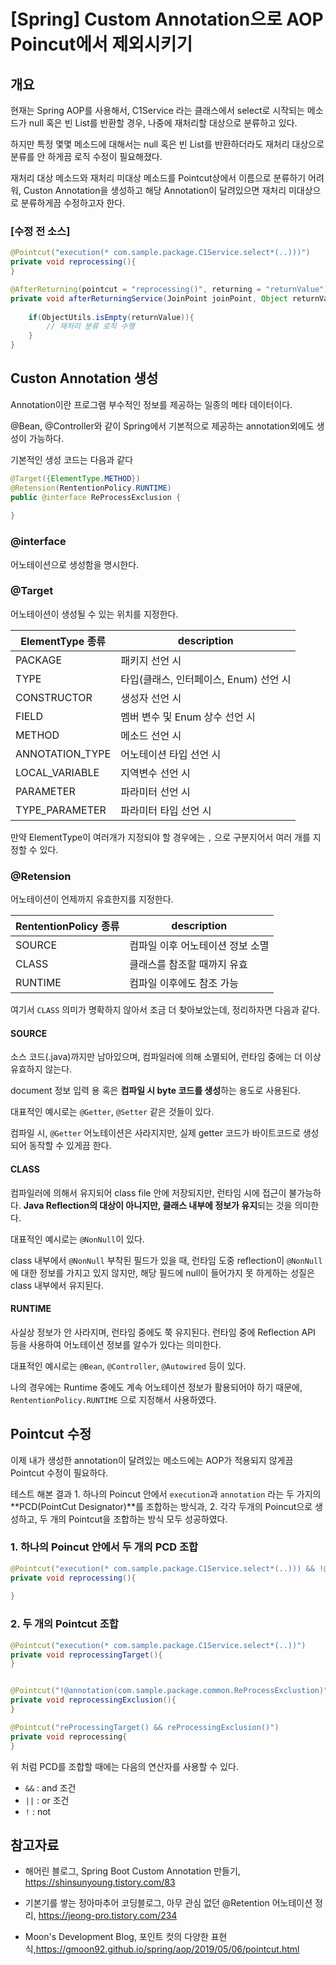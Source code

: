 # [Spring] Custom Annotation으로 AOP Poincut에서 제외시키기



## 개요

현재는 Spring AOP를 사용해서, C1Service 라는 클래스에서 select로 시작되는 메소드가 null 혹은 빈 List를 반환할 경우, 나중에 재처리할 대상으로 분류하고 있다.

하지만 특정 몇몇 메소드에 대해서는 null 혹은 빈 List를 반환하더라도 재처리 대상으로 분류를 안 하게끔 로직 수정이 필요해졌다.



재처리 대상 메소드와 재처리 미대상 메소드를 Pointcut상에서 이름으로 분류하기 어려워, Custon Annotation을 생성하고 해당 Annotation이 달려있으면 재처리 미대상으로 분류하게끔 수정하고자 한다.



### [수정 전 소스]

```java
@Pointcut("execution(* com.sample.package.C1Service.select*(..)))")
private void reprocessing(){
}

@AfterReturning(pointcut = "reprocessing()", returning = "returnValue")
private void afterReturningService(JoinPoint joinPoint, Object returnValue) throws Exception {
    
    if(ObjectUtils.isEmpty(returnValue)){
        // 재처리 분류 로직 수행
    }
}
```





## Custon Annotation 생성



Annotation이란 프로그램 부수적인 정보를 제공하는 일종의 메타 데이터이다. 

@Bean, @Controller와 같이 Spring에서 기본적으로 제공하는 annotation외에도 생성이 가능하다.



기본적인 생성 코드는 다음과 같다

```java
@Target({ElementType.METHOD})
@Retension(RententionPolicy.RUNTIME)
public @interface ReProcessExclusion {
    
}
```

### @interface

어노테이션으로 생성함을 명시한다.



### @Target

어노테이션이 생성될 수 있는 위치를 지정한다.

| ElementType 종류 | description                            |
| ---------------- | -------------------------------------- |
| PACKAGE          | 패키지 선언 시                         |
| TYPE             | 타입(클래스, 인터페이스, Enum) 선언 시 |
| CONSTRUCTOR      | 생성자 선언 시                         |
| FIELD            | 멤버 변수 및 Enum 상수 선언 시         |
| METHOD           | 메소드 선언 시                         |
| ANNOTATION_TYPE  | 어노테이션 타입 선언 시                |
| LOCAL_VARIABLE   | 지역변수 선언 시                       |
| PARAMETER        | 파라미터 선언 시                       |
| TYPE_PARAMETER   | 파라미터 타입 선언 시                  |

만약 ElementType이 여러개가 지정되야 할 경우에는 `,` 으로 구분지어서 여러 개를 지정할 수 있다.



### @Retension

어노테이션이 언제까지 유효한지를 지정한다.

| RententionPolicy 종류 | description                      |
| --------------------- | -------------------------------- |
| SOURCE                | 컴파일 이후 어노테이션 정보 소멸 |
| CLASS                 | 클래스를 참조할 때까지 유효      |
| RUNTIME               | 컴파일 이후에도 참조 가능        |



여기서 `CLASS` 의미가 명확하지 않아서 조금 더 찾아보았는데, 정리하자면 다음과 같다.



#### SOURCE

소스 코드(.java)까지만 남아있으며, 컴파일러에 의해 소멸되어, 런타임 중에는 더 이상 유효하지 않는다.

document 정보 입력 용 혹은 **컴파일 시 byte 코드를 생성**하는 용도로 사용된다.

대표적인 예시로는 `@Getter`,  `@Setter` 같은 것들이 있다.

컴파일 시, `@Getter` 어노테이션은 사라지지만, 실제 getter 코드가 바이트코드로 생성되어 동작할 수 있게끔 한다.



#### CLASS

컴파일러에 의해서 유지되어 class file 안에 저장되지만, 런타임 시에 접근이 불가능하다. **Java Reflection의 대상이 아니지만, 클래스 내부에 정보가 유지**되는 것을 의미한다.

대표적인 예시로는 `@NonNull`이 있다.

class 내부에서 `@NonNull` 부착된 필드가 있을 때, 런타임 도중 reflection이 `@NonNull`에 대한 정보를 가지고 있지 않지만, 해당 필드에  null이 들어가지 못 하게하는 성질은 class 내부에서 유지된다.



#### RUNTIME

사실상 정보가 안 사라지며, 런타임 중에도 쭉 유지된다. 런타임 중에 Reflection API 등을 사용하여 어노테이션 정보를 알수가 있다는 의미한다.

대표적인 예시로는 `@Bean`,  `@Controller`,  `@Autowired`  등이 있다.



나의 경우에는 Runtime 중에도 계속 어노테이션 정보가 활용되어야 하기 때문에, `RententionPolicy.RUNTIME` 으로 지정해서 사용하였다.



## Pointcut 수정

이제 내가 생성한 annotation이 달려있는 메소드에는 AOP가 적용되지 않게끔 Pointcut 수정이 필요하다.

테스트 해본 결과 1. 하나의 Poincut 안에서 `execution`과 `annotation` 라는 두 가지의 **PCD(PointCut Designator)**를 조합하는 방식과, 2. 각각 두개의 Poincut으로 생성하고, 두 개의 Pointcut을 조합하는 방식 모두 성공하였다.



### 1. 하나의 Poincut 안에서 두 개의 PCD 조합

``` java
@Pointcut("execution(* com.sample.package.C1Service.select*(..))) && !@annotation(com.sample.package.common.ReProcessExclustion)")
private void reprocessing(){
    
}
```



### 2. 두 개의 Pointcut 조합

```java
@Pointcut("execution(* com.sample.package.C1Service.select*(..))")
private void reprocessingTarget(){
}


@Pointcut("!@annotation(com.sample.package.common.ReProcessExclustion)")
private void reprocessingExclusion(){
}

@Pointcut("reProcessingTarget() && reProcessingExclusion()")
private void reprocessing{
}


```



위 처럼 PCD를 조합할 때에는 다음의 연산자를 사용할 수 있다.

- `&&` : and 조건
- `||` : or 조건
- `!` : not





## 참고자료

- 해어린 블로그, Spring Boot Custom Annotation 만들기, https://shinsunyoung.tistory.com/83

- 기본기를 쌓는 정아마추어 코딩블로그, 아무 관심 없던 @Retention 어노테이션 정리, https://jeong-pro.tistory.com/234

- Moon's Development Blog, 포인트 컷의 다양한 표현식,https://gmoon92.github.io/spring/aop/2019/05/06/pointcut.html